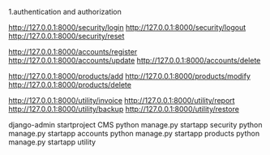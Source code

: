 1.authentication and authorization


http://127.0.0.1:8000/security/login
http://127.0.0.1:8000/security/logout
http://127.0.0.1:8000/security/reset

http://127.0.0.1:8000/accounts/register
http://127.0.0.1:8000/accounts/update
http://127.0.0.1:8000/accounts/delete


http://127.0.0.1:8000/products/add
http://127.0.0.1:8000/products/modify
http://127.0.0.1:8000/products/delete


http://127.0.0.1:8000/utility/invoice
http://127.0.0.1:8000/utility/report
http://127.0.0.1:8000/utility/backup
http://127.0.0.1:8000/utility/restore







django-admin startproject CMS
python manage.py startapp security
python manage.py startapp accounts
python manage.py startapp products
python manage.py startapp utility



